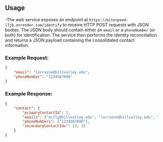
## Usage
-The web service exposes an endpoint at `https://bitespeed-l7jb.onrender.com/identify` to receive HTTP POST requests with JSON bodies. The JSON body should contain either an `email` or a `phoneNumber` (or both) for identification. The service then performs the identity reconciliation and returns a JSON payload containing the consolidated contact information.

### Example Request:

```json
{
    "email": "lorraine@hillvalley.edu",
    "phoneNumber": "1234567890"
}
```

### Example Response:

```json
{
    "contact": {
        "primaryContactId": 1,
        "emails": ["mcfly@hillvalley.edu", "lorraine@hillvalley.edu", "george@hillvalley.edu"],
        "phoneNumbers": ["1234567890"],
        "secondaryContactIds": [2, 3]
    }
}
``` 